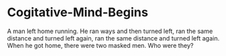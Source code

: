 # Cogitative-Mind-Begins
A man left home running. He ran ways and then turned left, ran the same distance and turned left again, ran the same distance and turned left again. When he got home, there were two masked men. Who were they?
